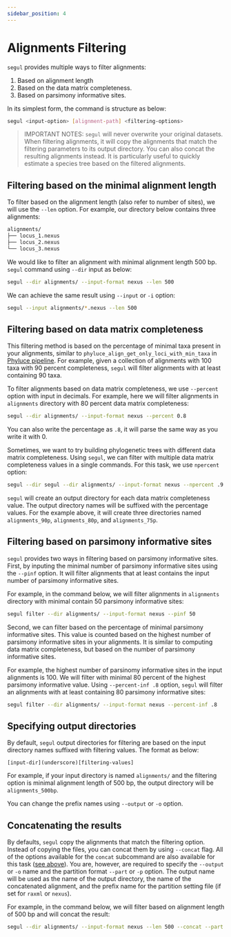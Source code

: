 ```yaml
---
sidebar_position: 4
---
```


# Alignments Filtering

`segul` provides multiple ways to filter alignments:

1. Based on alignment length
2. Based on the data matrix completeness.
3. Based on parsimony informative sites.

In its simplest form, the command is structure as below:

```Bash
segul <input-option> [alignment-path] <filtering-options>
```

> IMPORTANT NOTES: `segul` will never overwrite your original datasets. When filtering alignments, it will copy the alignments that match the filtering parameters to its output directory. You can also concat the resulting alignments instead. It is particularly useful to quickly estimate a species tree based on the filtered alignments.

## Filtering based on the minimal alignment length

To filter based on the alignment length (also refer to number of sites), we will use the `--len` option. For example, our directory below contains three alignments:

```Bash
alignments/
├── locus_1.nexus
├── locus_2.nexus
└── locus_3.nexus
```

We would like to filter an alignment with minimal alignment length 500 bp. `segul` command using `--dir` input as below:

```Bash
segul --dir alignments/ --input-format nexus --len 500
```

We can achieve the same result using `--input` or `-i` option:

```Bash
segul --input alignments/*.nexus --len 500
```

## Filtering based on data matrix completeness

This filtering method is based on the percentage of minimal taxa present in your alignments, similar to `phyluce_align_get_only_loci_with_min_taxa` in [Phyluce pipeline](https://phyluce.readthedocs.io/en/latest/tutorials/tutorial-1.html#final-data-matrices). For example, given a collection of alignments with 100 taxa with 90 percent completeness, `segul` will filter alignments with at least containing 90 taxa.

To filter alignments based on data matrix completeness, we use `--percent` option with input in decimals. For example, here we will filter alignments in `alignments` directory with 80 percent data matrix completeness:

```Bash
segul --dir alignments/ --input-format nexus --percent 0.8
```

You can also write the percentage as `.8`, it will parse the same way as you write it with 0.

Sometimes, we want to try building phylogenetic trees with different data matrix completeness. Using `segul`, we can filter with multiple data matrix completeness values in a single commands. For this task, we use `npercent` option:

```Bash
segul --dir segul --dir alignments/ --input-format nexus --npercent .9 .8 .75
```

`segul` will create an output directory for each data matrix completeness value. The output directory names will be suffixed with the percentage values. For the example above, it will create three directories named `alignments_90p`, `alignments_80p`, and `alignments_75p`.

## Filtering based on parsimony informative sites

`segul` provides two ways in filtering based on parsimony informative sites. First, by inputing the minimal number of parsimony informative sites using the `--pinf` option. It will filter alignments that at least contains the input number of parsimony informative sites.

For example, in the command below, we will filter alignments in `alignments` directory with minimal contain 50 parsimony informative sites:

```Bash
segul filter --dir alignments/ --input-format nexus --pinf 50
```

Second, we can filter based on the percentage of minimal parsimony informative sites. This value is counted based on the highest number of parsimony informative sites in your alignments. It is similar to computing data matrix completeness, but based on the number of parsimony informative sites.

For example, the highest number of parsinomy informative sites in the input alignments is 100. We will filter with minimal 80 percent of the highest parsimony informative value. Using `--percent-inf .8` option, `segul` will filter an alignments with at least containing 80 parsimony informative sites:

```Bash
segul filter --dir alignments/ --input-format nexus --percent-inf .8
```

## Specifying output directories

By default, `segul` output directories for filtering are based on the input directory names suffixed with filtering values. The format as below:

```Text
[input-dir](underscore)[filtering-values]
```

For example, if your input directory is named `alignments/` and the filtering option is minimal alignment length of 500 bp, the output directory will be `alignments_500bp`.

You can change the prefix names using `--output` or `-o` option.

## Concatenating the results

By defaults, `segul` copy the alignments that match the filtering option. Instead of copying the files, you can concat them by using `--concat` flag. All of the options available for the `concat` subcommand are also available for this task ([see above](./filter#concatenating-alignments)). You are, however, are required to specify the `--output` or `-o` name and the partition format `--part` or `-p` option. The output name will be used as the name of the output directory, the name of the concatenated alignment, and the prefix name for the partition setting file (if set for `raxml` or `nexus`).

For example, in the command below, we will filter based on alignment length of 500 bp and will concat the result:

```Bash
segul --dir alignments/ --input-format nexus --len 500 --concat --part raxml -output concat_alignment
```
